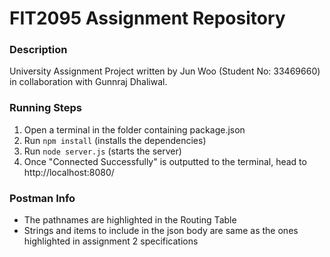 # FIT2095 Assignment Repository

### Description

University Assignment Project written by Jun Woo (Student No: 33469660) in collaboration with Gunnraj Dhaliwal.

### Running Steps

1. Open a terminal in the folder containing package.json
2. Run `npm install` (installs the dependencies)
3. Run `node server.js` (starts the server)
4. Once "Connected Successfully" is outputted to the terminal, head to http://localhost:8080/

### Postman Info

- The pathnames are highlighted in the Routing Table
- Strings and items to include in the json body are same as the ones highlighted in assignment 2 specifications
